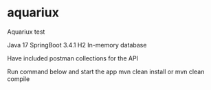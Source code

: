 # aquariux
Aquariux test


 Java 17
 SpringBoot 3.4.1
 H2 In-memory database

 Have included postman collections for the API

Run command below and start the app
 mvn clean install 
 or
 mvn clean compile